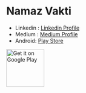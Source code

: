 # Namaz Vakti

- Linkedin : [Linkedin Profile](https://www.linkedin.com/in/buğra-yetkin-055005190/)
- Medium : [Medium Profile](https://medium.com/@bugrayetkinn)
- Android: [Play Store](https://play.google.com/store/apps/details?id=com.bugrayetkin.NamazVakti)

<a href="https://play.google.com/store/apps/details?id=com.bugrayetkin.NamazVakti" target="_blank"><img alt="Get it on Google Play" height="100" src="https://user-images.githubusercontent.com/619186/52173136-d416fd00-2764-11e9-9599-7c098c14bb37.png" /></a>
